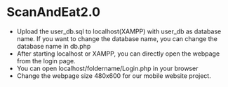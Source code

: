# ScanAndEat2.0 
- Upload the user_db.sql to localhost(XAMPP) with user_db as database name. If you want to change the database name, you can change the database name in db.php
- After starting localhost or XAMPP, you can directly open the webpage from the login page.
- You can open localhost/foldername/Login.php in your browser
- Change the webpage size 480x600 for our mobile website project.
